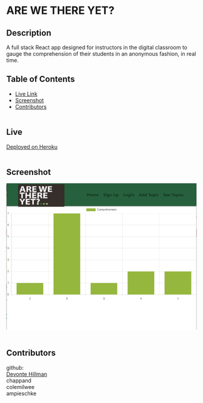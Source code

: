 # ARE WE THERE YET?

  ## Description
  A full stack React app designed for instructors in the digital classroom to gauge the comprehension of their students in an anonymous fashion, in real time.

  ## Table of Contents

  * [Live Link](https://a-w-t-y.herokuapp.com)
  * [Screenshot](#screenshot)
  * [Contributors](#contributors)
    <br>
    <br>

  ## Live
  [Deployed on Heroku](https://a-w-t-y.herokuapp.com/)
    <br>
    <br>

  ## Screenshot
  ![Screenshot](client/build/images/AWtYSG.png)
    <br>
    <br>
  ## Contributors
  github:<br>
    [Devonte Hillman](https://github.com/devontehillman) <br>
    chappand <br>
    colemilwee <br>
    ampieschke <br>


  
